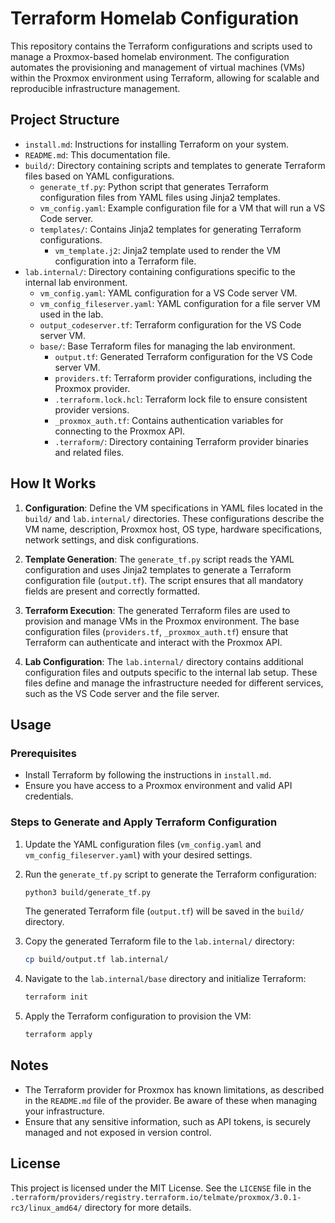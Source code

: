 # Terraform Homelab Configuration

This repository contains the Terraform configurations and scripts used to manage a Proxmox-based homelab environment. The configuration automates the provisioning and management of virtual machines (VMs) within the Proxmox environment using Terraform, allowing for scalable and reproducible infrastructure management.

## Project Structure

- `install.md`: Instructions for installing Terraform on your system.
- `README.md`: This documentation file.
- `build/`: Directory containing scripts and templates to generate Terraform files based on YAML configurations.
  - `generate_tf.py`: Python script that generates Terraform configuration files from YAML files using Jinja2 templates.
  - `vm_config.yaml`: Example configuration file for a VM that will run a VS Code server.
  - `templates/`: Contains Jinja2 templates for generating Terraform configurations.
    - `vm_template.j2`: Jinja2 template used to render the VM configuration into a Terraform file.
- `lab.internal/`: Directory containing configurations specific to the internal lab environment.
  - `vm_config.yaml`: YAML configuration for a VS Code server VM.
  - `vm_config_fileserver.yaml`: YAML configuration for a file server VM used in the lab.
  - `output_codeserver.tf`: Terraform configuration for the VS Code server VM.
  - `base/`: Base Terraform files for managing the lab environment.
    - `output.tf`: Generated Terraform configuration for the VS Code server VM.
    - `providers.tf`: Terraform provider configurations, including the Proxmox provider.
    - `.terraform.lock.hcl`: Terraform lock file to ensure consistent provider versions.
    - `_proxmox_auth.tf`: Contains authentication variables for connecting to the Proxmox API.
    - `.terraform/`: Directory containing Terraform provider binaries and related files.

## How It Works

1. **Configuration**: Define the VM specifications in YAML files located in the `build/` and `lab.internal/` directories. These configurations describe the VM name, description, Proxmox host, OS type, hardware specifications, network settings, and disk configurations.

2. **Template Generation**: The `generate_tf.py` script reads the YAML configuration and uses Jinja2 templates to generate a Terraform configuration file (`output.tf`). The script ensures that all mandatory fields are present and correctly formatted.

3. **Terraform Execution**: The generated Terraform files are used to provision and manage VMs in the Proxmox environment. The base configuration files (`providers.tf`, `_proxmox_auth.tf`) ensure that Terraform can authenticate and interact with the Proxmox API.

4. **Lab Configuration**: The `lab.internal/` directory contains additional configuration files and outputs specific to the internal lab setup. These files define and manage the infrastructure needed for different services, such as the VS Code server and the file server.

## Usage

### Prerequisites

- Install Terraform by following the instructions in `install.md`.
- Ensure you have access to a Proxmox environment and valid API credentials.

### Steps to Generate and Apply Terraform Configuration

1. Update the YAML configuration files (`vm_config.yaml` and `vm_config_fileserver.yaml`) with your desired settings.

2. Run the `generate_tf.py` script to generate the Terraform configuration:
   ```bash
   python3 build/generate_tf.py
   ```
   The generated Terraform file (`output.tf`) will be saved in the `build/` directory.

3. Copy the generated Terraform file to the `lab.internal/` directory:
   ```bash
   cp build/output.tf lab.internal/
   ```

4. Navigate to the `lab.internal/base` directory and initialize Terraform:
   ```bash
   terraform init
   ```

5. Apply the Terraform configuration to provision the VM:
   ```bash
   terraform apply
   ```

## Notes

- The Terraform provider for Proxmox has known limitations, as described in the `README.md` file of the provider. Be aware of these when managing your infrastructure.
- Ensure that any sensitive information, such as API tokens, is securely managed and not exposed in version control.

## License

This project is licensed under the MIT License. See the `LICENSE` file in the `.terraform/providers/registry.terraform.io/telmate/proxmox/3.0.1-rc3/linux_amd64/` directory for more details.

